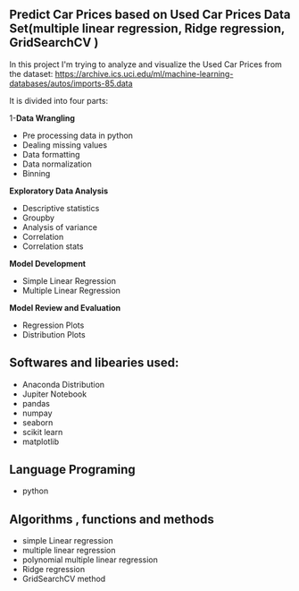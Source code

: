 ## Predict Car Prices based on Used Car Prices Data Set(multiple linear regression, Ridge regression, GridSearchCV ) 
In this project I'm trying to analyze and visualize the Used Car Prices from the dataset: https://archive.ics.uci.edu/ml/machine-learning-databases/autos/imports-85.data

It is divided into four parts:

1-**Data Wrangling**

- Pre processing data in python
- Dealing missing values
- Data formatting
- Data normalization
- Binning

**Exploratory Data Analysis**

- Descriptive statistics
- Groupby
- Analysis of variance
- Correlation
- Correlation stats

**Model Development**

- Simple Linear Regression
- Multiple Linear Regression

**Model Review and Evaluation**

- Regression Plots
- Distribution Plots

## Softwares and libearies used: ##
- Anaconda Distribution
- Jupiter Notebook
- pandas
- numpay
- seaborn
- scikit learn
- matplotlib
## Language Programing ##
- python
## Algorithms , functions and methods ##
- simple Linear regression
- multiple linear regression
- polynomial multiple linear regression
- Ridge regression
- GridSearchCV method




